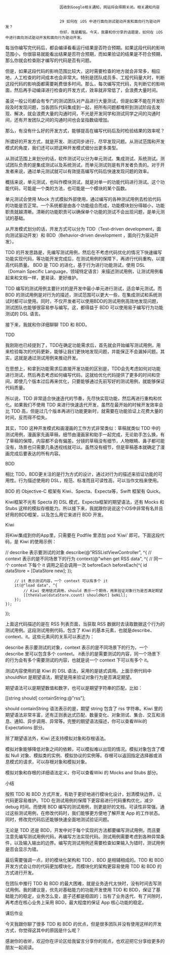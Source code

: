 
                            
                            因收到Google相关通知，网站将会择期关闭。相关通知内容
                            
                            
                            29 如何在 iOS 中进行面向测试驱动开发和面向行为驱动开发？
                            你好，我是戴铭。今天，我要和你分享的话题是，如何在 iOS 中进行面向测试驱动开发和面向行为驱动开发。

每当你编写完代码后，都会编译看看运行结果是否符合预期。如果这段代码的影响范围小，你很容易就能看出结果是否符合预期，而如果验证的结果是不符合预期，那么你就会检查刚才编写的代码是否有问题。

但是，如果这段代码的影响范围比较大，这时需要检查的地方就会非常多，相应地，人工检查的时间成本也会非常大。特别是团队成员多、工程代码量大时，判断这段代码的影响面都需要耗费很多时间。那么，每次编写完代码，先判断它的影响面，然后再手动编译进行检查的开发方式，效率就非常低了，会浪费大量时间。

虽说一般公司都会有专门的测试团队对产品进行大量测试，但是如果不能在开发阶段及时发现问题，当各团队代码集成到一起，把所有问题都堆积到测试阶段去发现、解决，就会浪费大量的沟通时间，不光是开发同学和测试同学之间的沟通时间，还有开发团队之间的沟通时间也会呈指数级增加。

那么，有没有什么好的开发方式，能够提高在编写代码后及时检验结果的效率呢？

所谓好的开发方式，就是开发、测试同步进行，尽早发现问题。从测试范围和开发模式的角度，我们还可以把这种开发模式细分出更多类型。

从测试范围上来划分的话，软件测试可以分为单元测试、集成测试、系统测试。测试团队负责的是集成测试以及系统测试，而单元测试则是有开发者负责的。对于开发者来说，通过单元测试就可以有效提高编写代码后快速发现问题的效率。

概括来说，单元测试，也叫作模块测试，就是对单一的功能代码进行测试。这个功能代码，可能是一个类的方法，也可能是一个模块的某个函数。

单元测试会使用 Mock 方式模拟外部使用，通过编写的各种测试用例去检验代码的功能是否正常。一个系统都是由各个功能组合而成，功能模块划分得越小，功能职责就越清晰。清晰的功能职责可以确保单个功能的测试不会出现问题，是单元测试的基础。

从开发模式划分的话，开发方式可以分为 TDD（Test-driven development，面向测试驱动开发）和 BDD（Behavior-driven development ，面向行为驱动开发）。


TDD 的开发思路是，先编写测试用例，然后在不考虑代码优化的情况下快速编写功能实现代码，等功能开发完成后，在测试用例的保障下，再进行代码重构，以提高代码质量。
BDD 是 TDD 的进化，基于行为进行功能测试，使用 DSL（Domain Specific Language，领域特定语言）来描述测试用例，让测试用例看起来和文档一样，更易读、更好维护。


TDD 编写的测试用例主要针对的是开发中最小单元进行测试，适合单元测试。而 BDD 的测试用例是对行为的描述，测试范围可以更大一些，在集成测试和系统测试时都可以使用。同时，不仅开发者可以使用BDD的测试用例高效地发现问题，测试团队也能够很容易参与编写。这，都得益于 BDD 可以使用易于编写行为功能测试的 DSL 语言。

接下来，我就和你详细聊聊 TDD 和 BDD。

TDD

我刚刚也已经提到了，TDD在确定功能需求后，首先就会开始编写测试用例，用来检验每次的代码更新，能够让我们更快地发现问题，并能保正不会漏掉问题。其实，这就是通过测试用例来推动开发。

在思想上，和拿到功能需求后直接开发功能的区别是，TDD会先考虑如何对功能进行测试，然后再去考虑如何编写代码，这就给优化代码提供了更多的时间和空间，即使几个版本过后再来优化，只要能够通过先前写好的测试用例，就能够保证代码质量。

所以说，TDD 非常适合快速迭代的节奏，先尽快实现功能，然后再进行重构和优化。如果我们不使用 TDD 来进行快速迭代开发，虽然在最开始的时候开发效率会比 TDD 高，但是过几个版本再进行功能更新时，就需要在功能验证上花费大量的时间，反而得不偿失。

其实，TDD 这种开发模式和画漫画的工作方式非常类似：草稿就类似 TDD 中的测试用例，漫画家先画草稿，细节由漫画家和助手一起完成，无论助手怎么换，有了草稿的保障，内容都不会有偏差。分镜的草稿没有细节，人物眼睛、鼻子都可能没有，场景也只需要几条透视线就可以。虽然没有细节，但是草稿基本就确定了漫画完成后要表达的所有内容。

BDD

相比 TDD，BDD更关注的是行为方式的设计，通过对行为的描述来验证功能的可用性。行为描述使用的 DSL，规范、标准而且可读性高，可以当作文档来使用。

BDD 的 Objective-C 框架有 Kiwi、Specta、Expecta等，Swift 框架有 Quick。

Kiwi框架不光有 Specta 的 DSL 模式，Expecta框架的期望语法，还有 Mocks 和 Stubs 这样的模拟存根能力。所以接下来，我就跟你说说这个iOS中非常有名并且好用的BDD框架，以及怎么用它来进行 BDD 开发。

Kiwi

将Kiwi集成到你的App里，只需要在 Podfile 里添加 pod ‘Kiwi’ 即可。下面这段代码，是 Kiwi 的使用示例：

// describe 表示要测试的对象
describe(@"RSSListViewController", ^{
    // context 表示的是不同场景下的行为
    context(@"when get RSS data", ^{
        // 同一个 context 下每个 it 调用之前会调用一次 beforeEach
        beforeEach(^{
            id dataStore = [DataStore new];
        });


        // it 表示测试内容，一个 context 可以有多个 it
        it(@"load data", ^{
            // Kiwi 使用链式调用，should 表示一个期待，用来验证对象行为是否满足期望
            [[theValue(dataStore.count) shouldNot] beNil];
        });
    });
});


上面这代码描述的是在 RSS 列表页面，当获取 RSS 数据时去读取数据这个行为的测试用例。这段测试用例代码，包含了 Kiwi 的基本元素，也就是describe、context、it。这些元素间的关系可以表述为：


describe 表示要测试的对象，context 表示的是不同场景下的行为，一个 describe 里可以包含多个 context。
it表示的是需要测试的内容，同一个场景下的行为会有多个需要测试的内容，也就是说一个 context 下可以有多个 it。


测试内容使用的是 Kiwi 的 DSL 语法，采用的是链式调用。上面示例代码中 shouldNot 是期望语法，期望是用来验证对象行为是否满足期望。

期望语法可以是期望数值和数字，也可以是期望字符串的匹配，比如：

[[string should] containString:@"rss"];


should containString 语法表示的是，期望 string 包含了 rss 字符串。Kiwi 里的期望语法非常丰富，还有正则表达式匹配、数量变化、对象测试、集合、交互和消息、通知、异步调用、异常等。完整的期望语法描述，你可以查看Wiki的 Expectations 部分。

除了期望语法外，Kiwi 还支持模拟对象和存根语法。

模拟对象能够降低对象之间的依赖，可以模拟难以出现的情况。模拟对象包含了模拟 Null 对象、模拟类的实例、模拟协议的实例等。存根可以返回指定选择器或消息模式的请求，可以存根对象和模拟对象。

模拟对象和存根的详细语法定义，你可以查看Wiki 的 Mocks and Stubs 部分。

小结

按照 TDD 和 BDD 方式开发，有助于更好地进行模块化设计，划清模块边界，让代码更容易维护。TDD 在测试用例的保障下更容易进行代码重构优化，减少 debug 时间。而使用 BDD 编写的测试用例，则更是好的文档，可读性非常强。通过这些测试用例，在修改代码时，我们能够更方便地了解开发 App 的工作状态。同时，修改完代码后还能够快速全面地测试验证问题。

无论是 TDD 还是 BDD，开发中对于每个实现的方法都要编写测试用例，而且要注意先编写测试用例代码，再编写方法实现代码。测试用例需要考虑到各种异常条件，以及输入输出的边界。编写完测试用例还需要检查如果输入为错时，测试用例是否会显示为错。

最后需要强调一点，好的模块化架构和 TDD 、BDD 是相辅相成的。TDD 和 BDD 开发方式会让你的代码更加模块化，而模块化的架构更容易使用 TDD 和 BDD 的方式进行开发。

在团队中推行 TDD 和 BDD 的最大困难，就是业务迭代太快时，没有时间去写测试用例。我的建议是，优先对基础能力的功能开发使用 TDD 和 BDD，保证了基础能力的稳定，业务怎么变，底子还都是稳固的；当有了业务迭代、有了间隙时，再考虑在核心业务上采用 BDD，最大程度的保证 App 核心功能的稳定。

课后作业

今天我跟你聊了很多 TDD 和 BDD 的优点，但是很多团队并没有使用这样的开发方式，你觉得这其中的原因是什么呢？

感谢你的收听，欢迎你在评论区给我留言分享你的观点，也欢迎把它分享给更多的朋友一起阅读。

                        
                        
                            